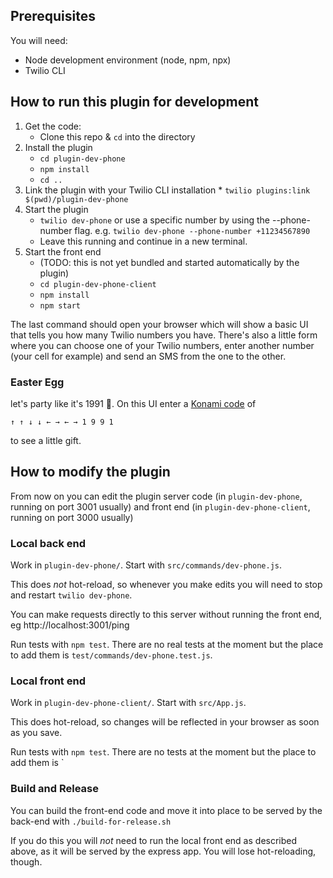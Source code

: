 
## Prerequisites

You will need:
 - Node development environment (node, npm, npx)
 - Twilio CLI

## How to run this plugin for development

  1. Get the code:
     * Clone this repo & `cd` into the directory
  1. Install the plugin
     * `cd plugin-dev-phone`
     * `npm install`
     * `cd ..`
  1.  Link the plugin with your Twilio CLI installation
     * `twilio plugins:link $(pwd)/plugin-dev-phone`
  1. Start the plugin
     * `twilio dev-phone` or use a specific number by using the --phone-number flag. e.g. `twilio dev-phone --phone-number +11234567890`
     * Leave this running and continue in a new terminal.
  1. Start the front end
     * (TODO: this is not yet bundled and started automatically by the plugin)
     * `cd plugin-dev-phone-client`
     * `npm install`
     * `npm start`

The last command should open your browser which will show a basic UI that tells you how many Twilio numbers you have. There's also a little form where you can choose one of your Twilio numbers, enter another number (your cell for example) and send an SMS from the one to the other.

### Easter Egg
 let's party like it's 1991 🎉. On this UI enter a [Konami code](https://en.wikipedia.org/wiki/Konami_Code) of

    ↑ ↑ ↓ ↓ ← → ← → 1 9 9 1

to see a little gift.

## How to modify the plugin

From now on you can edit the plugin server code (in `plugin-dev-phone`, running on port 3001 usually) and front end (in `plugin-dev-phone-client`, running on port 3000 usually)

### Local back end

Work in `plugin-dev-phone/`. Start with `src/commands/dev-phone.js`.

This does _not_ hot-reload, so whenever you make edits you will need to stop and restart `twilio dev-phone`.

You can make requests directly to this server without running the front end, eg http://localhost:3001/ping

Run tests with `npm test`. There are no real tests at the moment but the place to add them is `test/commands/dev-phone.test.js`.

### Local front end

Work in `plugin-dev-phone-client/`. Start with `src/App.js`.

This does hot-reload, so changes will be reflected in your browser as soon as you save.

Run tests with `npm test`. There are no tests at the moment but the place to add them is `

### Build and Release
You can build the front-end code and move it into place to be served by the back-end with `./build-for-release.sh`

If you do this you will _not_ need to run the local front end as described above, as it will be served by the express app. You will lose hot-reloading, though.
